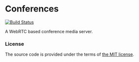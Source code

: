 # Conferences

[![Build Status][travis-img]][travis]

A WebRTC based conference media server.



### License

The source code is provided under the terms of [the MIT license][license].

[license]:http://www.opensource.org/licenses/MIT
[travis]:https://travis-ci.com/netology-group/conferences?branch=master
[travis-img]:https://travis-ci.com/netology-group/conferences.png?branch=master